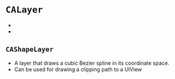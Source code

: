 # `CALayer`
*
*

## `CAShapeLayer`
* A layer that draws a cubic Bezier spline in its coordinate space.
* Can be used for drawing a clipping path to a UIView
